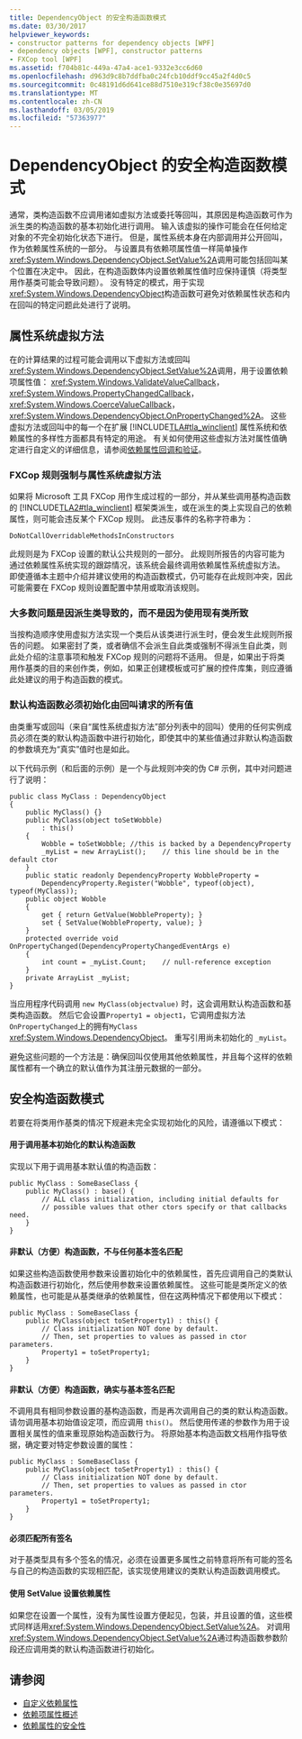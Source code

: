 ```yaml
---
title: DependencyObject 的安全构造函数模式
ms.date: 03/30/2017
helpviewer_keywords:
- constructor patterns for dependency objects [WPF]
- dependency objects [WPF], constructor patterns
- FXCop tool [WPF]
ms.assetid: f704b81c-449a-47a4-ace1-9332e3cc6d60
ms.openlocfilehash: d963d9c8b7ddfba0c24fcb10ddf9cc45a2f4d0c5
ms.sourcegitcommit: 0c48191d6d641ce88d7510e319cf38c0e35697d0
ms.translationtype: MT
ms.contentlocale: zh-CN
ms.lasthandoff: 03/05/2019
ms.locfileid: "57363977"
---
```

# <a name="safe-constructor-patterns-for-dependencyobjects"></a>DependencyObject 的安全构造函数模式
通常，类构造函数不应调用诸如虚拟方法或委托等回叫，其原因是构造函数可作为派生类的构造函数的基本初始化进行调用。 输入该虚拟的操作可能会在任何给定对象的不完全初始化状态下进行。 但是，属性系统本身在内部调用并公开回叫，作为依赖属性系统的一部分。 与设置具有依赖项属性值一样简单操作<xref:System.Windows.DependencyObject.SetValue%2A>调用可能包括回叫某个位置在决定中。 因此，在构造函数体内设置依赖属性值时应保持谨慎（将类型用作基类可能会导致问题）。 没有特定的模式，用于实现<xref:System.Windows.DependencyObject>构造函数可避免对依赖属性状态和内在回叫的特定问题此处进行了说明。  
  
 
  
<a name="Property_System_Virtual_Methods"></a>   
## <a name="property-system-virtual-methods"></a>属性系统虚拟方法  
 在的计算结果的过程可能会调用以下虚拟方法或回叫<xref:System.Windows.DependencyObject.SetValue%2A>调用，用于设置依赖项属性值： <xref:System.Windows.ValidateValueCallback>， <xref:System.Windows.PropertyChangedCallback>， <xref:System.Windows.CoerceValueCallback>， <xref:System.Windows.DependencyObject.OnPropertyChanged%2A>。 这些虚拟方法或回叫中的每一个在扩展 [!INCLUDE[TLA#tla_winclient](../../../../includes/tlasharptla-winclient-md.md)] 属性系统和依赖属性的多样性方面都具有特定的用途。 有关如何使用这些虚拟方法对属性值确定进行自定义的详细信息，请参阅[依赖属性回调和验证](dependency-property-callbacks-and-validation.md)。  
  
### <a name="fxcop-rule-enforcement-vs-property-system-virtuals"></a>FXCop 规则强制与属性系统虚拟方法  
 如果将 Microsoft 工具 FXCop 用作生成过程的一部分，并从某些调用基构造函数的 [!INCLUDE[TLA2#tla_winclient](../../../../includes/tla2sharptla-winclient-md.md)] 框架类派生，或在派生的类上实现自己的依赖属性，则可能会违反某个 FXCop 规则。 此违反事件的名称字符串为：  
  
 `DoNotCallOverridableMethodsInConstructors`  
  
 此规则是为 FXCop 设置的默认公共规则的一部分。 此规则所报告的内容可能为通过依赖属性系统实现的跟踪情况，该系统会最终调用依赖属性系统虚拟方法。 即使遵循本主题中介绍并建议使用的构造函数模式，仍可能存在此规则冲突，因此可能需要在 FXCop 规则设置配置中禁用或取消该规则。  
  
### <a name="most-issues-come-from-deriving-classes-not-using-existing-classes"></a>大多数问题是因派生类导致的，而不是因为使用现有类所致  
 当按构造顺序使用虚拟方法实现一个类后从该类进行派生时，便会发生此规则所报告的问题。 如果密封了类，或者确信不会派生自此类或强制不得派生自此类，则此处介绍的注意事项和触发 FXCop 规则的问题将不适用。 但是，如果出于将类用作基类的目的来创作类，例如，如果正创建模板或可扩展的控件库集，则应遵循此处建议的用于构造函数的模式。  
  
### <a name="default-constructors-must-initialize-all-values-requested-by-callbacks"></a>默认构造函数必须初始化由回叫请求的所有值  
 由类重写或回叫（来自“属性系统虚拟方法”部分列表中的回叫）使用的任何实例成员必须在类的默认构造函数中进行初始化，即使其中的某些值通过非默认构造函数的参数填充为“真实”值时也是如此。  
  
 以下代码示例（和后面的示例）是一个与此规则冲突的伪 C# 示例，其中对问题进行了说明：  
  
```  
public class MyClass : DependencyObject  
{  
    public MyClass() {}  
    public MyClass(object toSetWobble)  
        : this()  
    {  
        Wobble = toSetWobble; //this is backed by a DependencyProperty  
        _myList = new ArrayList();    // this line should be in the default ctor  
    }  
    public static readonly DependencyProperty WobbleProperty =   
        DependencyProperty.Register("Wobble", typeof(object), typeof(MyClass));  
    public object Wobble  
    {  
        get { return GetValue(WobbleProperty); }  
        set { SetValue(WobbleProperty, value); }  
    }  
    protected override void OnPropertyChanged(DependencyPropertyChangedEventArgs e)  
    {  
        int count = _myList.Count;    // null-reference exception  
    }  
    private ArrayList _myList;  
}  
```  
  
 当应用程序代码调用 `new MyClass(objectvalue)` 时，这会调用默认构造函数和基类构造函数。 然后它会设置`Property1 = object1`，它调用虚拟方法`OnPropertyChanged`上的拥有`MyClass` <xref:System.Windows.DependencyObject>。  重写引用尚未初始化的 `_myList`。  
  
 避免这些问题的一个方法是：确保回叫仅使用其他依赖属性，并且每个这样的依赖属性都有一个确立的默认值作为其注册元数据的一部分。  
  
<a name="Safe_Constructor_Patterns"></a>   
## <a name="safe-constructor-patterns"></a>安全构造函数模式  
 若要在将类用作基类的情况下规避未完全实现初始化的风险，请遵循以下模式：  
  
#### <a name="default-constructors-calling-base-initialization"></a>用于调用基本初始化的默认构造函数  
 实现以下用于调用基本默认值的构造函数：  
  
```  
public MyClass : SomeBaseClass {  
    public MyClass() : base() {  
        // ALL class initialization, including initial defaults for   
        // possible values that other ctors specify or that callbacks need.  
    }  
}  
```  
  
#### <a name="non-default-convenience-constructors-not-matching-any-base-signatures"></a>非默认（方便）构造函数，不与任何基本签名匹配  
 如果这些构造函数使用参数来设置初始化中的依赖属性，首先应调用自己的类默认构造函数进行初始化，然后使用参数来设置依赖属性。 这些可能是类所定义的依赖属性，也可能是从基类继承的依赖属性，但在这两种情况下都使用以下模式：  
  
```  
public MyClass : SomeBaseClass {  
    public MyClass(object toSetProperty1) : this() {  
        // Class initialization NOT done by default.  
        // Then, set properties to values as passed in ctor parameters.  
        Property1 = toSetProperty1;  
    }  
}  
```  
  
#### <a name="non-default-convenience-constructors-which-do-match-base-signatures"></a>非默认（方便）构造函数，确实与基本签名匹配  
 不调用具有相同参数设置的基构造函数，而是再次调用自己的类的默认构造函数。 请勿调用基本初始值设定项，而应调用 `this()`。 然后使用传递的参数作为用于设置相关属性的值来重现原始构造函数行为。 将原始基本构造函数文档用作指导依据，确定要对特定参数设置的属性：  
  
```  
public MyClass : SomeBaseClass {  
    public MyClass(object toSetProperty1) : this() {  
        // Class initialization NOT done by default.  
        // Then, set properties to values as passed in ctor parameters.  
        Property1 = toSetProperty1;  
    }  
}  
```  
  
#### <a name="must-match-all-signatures"></a>必须匹配所有签名  
 对于基类型具有多个签名的情况，必须在设置更多属性之前特意将所有可能的签名与自己的构造函数的实现相匹配，该实现使用建议的类默认构造函数调用模式。  
  
#### <a name="setting-dependency-properties-with-setvalue"></a>使用 SetValue 设置依赖属性  
 如果您在设置一个属性，没有为属性设置方便起见，包装，并且设置的值，这些模式同样适用<xref:System.Windows.DependencyObject.SetValue%2A>。 对调用<xref:System.Windows.DependencyObject.SetValue%2A>通过构造函数参数阶段还应调用类的默认构造函数进行初始化。  
  
## <a name="see-also"></a>请参阅
- [自定义依赖属性](custom-dependency-properties.md)
- [依赖项属性概述](dependency-properties-overview.md)
- [依赖属性的安全性](dependency-property-security.md)
